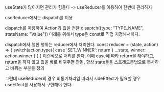 useState가 많아지면 관리가 힘들다
-> useReducer를 이용하여 한번에 관리하자

useReducer에서는
dispatch를 이용

dispatch를 이용하여 Action과 값을 전달
disaptch({type: "TYPE_NAME", stateName: "Value"})
미래를 위해서 type은 const로 직접 지정해서하자.

dispatch에서 행한 행위는 reducer에서 처리한다.
const reducer = (state, action) => {
    switch(action.type){
        case 'SET_WINNER':
            return {
                ...state,
                winner: action.winner
            }
    }
}
이런식으로 처리를 한다.
이때 case에 따라 return을 해야하고, return을 하지 않고 값을 바로 바꿔주면 안됨,
항상 state들을 스프레드문법으로 복사하고 바뀌는 부분을 정의

그런데 useReducer의 경우 비동기처리임
따라서 sideEffect가 필요할 경우 useEffect를 사용해서 구현해야 한다.